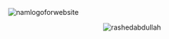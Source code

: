 <img src="https://i.ibb.co/GcBhnwx/namlogoforwebsite.jpg" alt="namlogoforwebsite" border="0">

<p align="center"><img align="center" src="https://github-readme-stats.vercel.app/api/top-langs?username=rashedabdullah&show_icons=true&locale=en&layout=compact" alt="rashedabdullah" /></p>
